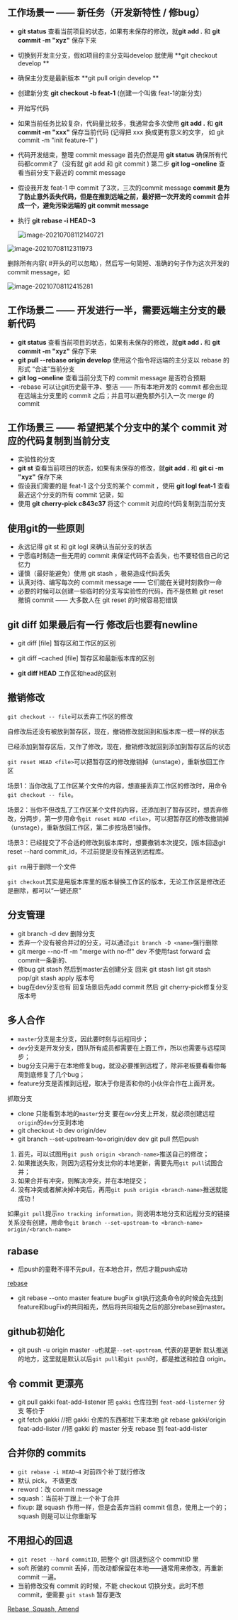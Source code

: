 ## 工作场景一 —— 新任务（开发新特性 / 修bug）

* **git status** 查看当前项目的状态，如果有未保存的修改，就**git add .** 和 **git commit -m "xyz"** 保存下来

* 切换到开发主分支，假如项目的主分支叫develop 就使用 **git checkout develop
  **

* 确保主分支是最新版本 **git pull origin develop
  **

* 创建新分支 **git checkout -b feat-1** (创建一个叫做 feat-1的新分支)

* 开始写代码

* 如果当前任务比较复杂，代码量比较多，我通常会多次使用 **git add .** 和 **git commit -m "xxx"** 保存当前代码 (记得把 xxx 换成更有意义的文字， 如 git commit -m "init feature-1" )

* 代码开发结束，整理 commit message
  首先仍然是用 **git status** 确保所有代码都commit了（没有就 git add 和 git commit )
  第二步 **git log –oneline** 查看当前分支下最近的 commit message

* 假设我开发 feat-1 中 commit 了3次，三次的commit message  **commit 是为了防止意外丢失代码，但是在推到远端之前，最好把一次开发的 commit 合并成一个，避免污染远端的 git commit message**

* 执行 **git rebase -i HEAD~3**

  ![image-20210708112140721](Untitled.assets/image-20210708112140721.png)

![image-20210708112311973](Untitled.assets/image-20210708112311973.png)

删除所有内容( #开头的可以忽略），然后写一句简短、准确的句子作为这次开发的 commit message，如

![image-20210708112415281](Untitled.assets/image-20210708112415281.png)







## 工作场景二 —— 开发进行一半，需要远端主分支的最新代码

* **git status** 查看当前项目的状态，如果有未保存的修改，就**git add .** 和 **git commit -m "xyz"** 保存下来
* **git pull --rebase origin develop** 使用这个指令将远端的主分支以 rebase 的形式 “合进”当前分支
* **git log –oneline** 查看当前分支下的 commit message 是否符合预期
* -rebase 可以让git历史最干净、整洁 —— 所有本地开发的 commit 都会出现在远端主分支里的 commit 之后；并且可以避免额外引入一次 merge 的 commit





## 工作场景三 —— 希望把某个分支中的某个 commit 对应的代码复制到当前分支

* 实验性的分支
* **git st** 查看当前项目的状态，如果有未保存的修改，就**git add .** 和 **git ci -m "xyz"** 保存下来
* 假设我们需要的是 feat-1 这个分支的某个 commit ，使用 **git logl feat-1** 查看最近这个分支的所有 commit 记录，如
* 使用 **git cherry-pick c843c37** 将这个 commit 对应的代码复制到当前分支



## 使用git的一些原则

* 永远记得 git st 和 git logl 来确认当前分支的状态
* 宁愿临时制造一些无用的 commit 来保证代码不会丢失，也不要轻信自己的记忆力
* 谨慎（最好能避免）使用 git stash ，极易造成代码丢失
* 认真对待、编写每次的 commit message —— 它们能在关键时刻救你一命
* 必要的时候可以创建一些临时的分支写实验性的代码，而不是依赖 git reset 撤销 commit —— 大多数人在 git reset 的时候容易犯错误



## git diff 如果最后有一行 修改后也要有newline

* git diff [file] 暂存区和工作区的区别

* git diff –cached [file] 暂存区和最新版本库的区别
* **git diff HEAD** 工作区和head的区别



## 撤销修改

`git checkout -- file`可以丢弃工作区的修改

自修改后还没有被放到暂存区，现在，撤销修改就回到和版本库一模一样的状态

已经添加到暂存区后，又作了修改，现在，撤销修改就回到添加到暂存区后的状态

`git reset HEAD <file>`可以把暂存区的修改撤销掉（unstage），重新放回工作区



场景1：当你改乱了工作区某个文件的内容，想直接丢弃工作区的修改时，用命令`git checkout -- file`。

场景2：当你不但改乱了工作区某个文件的内容，还添加到了暂存区时，想丢弃修改，分两步，第一步用命令`git reset HEAD <file>`，可以把暂存区的修改撤销掉（unstage），重新放回工作区，第二步按场景1操作。

场景3：已经提交了不合适的修改到版本库时，想要撤销本次提交，[版本回退git reset --hard commit_id，不过前提是没有推送到远程库。



`git rm`用于删除一个文件

`git checkout`其实是用版本库里的版本替换工作区的版本，无论工作区是修改还是删除，都可以“一键还原”



## 分支管理

* git branch -d dev 删除分支
* 丢弃一个没有被合并过的分支，可以通过`git branch -D <name>`强行删除
* git merge --no-ff -m "merge with no-ff" dev   不使用fast forward  会commit一条新的、
* 修bug git stash 然后到master去创建分支  回来 git stash list git stash pop/git stash apply  版本号
* bug在dev分支也有  回复场景后先add commit 然后  git cherry-pick修复分支版本号



## 多人合作

* `master`分支是主分支，因此要时刻与远程同步；
* `dev`分支是开发分支，团队所有成员都需要在上面工作，所以也需要与远程同步；
* bug分支只用于在本地修复bug，就没必要推到远程了，除非老板要看看你每周到底修复了几个bug；
* feature分支是否推到远程，取决于你是否和你的小伙伴合作在上面开发。

抓取分支

* clone 	 只能看到本地的`master`分支  要在`dev`分支上开发，就必须创建远程`origin`的`dev`分支到本地
* git checkout -b dev origin/dev
* git branch --set-upstream-to=origin/dev dev   git pull 然后push

1. 首先，可以试图用`git push origin <branch-name>`推送自己的修改；
2. 如果推送失败，则因为远程分支比你的本地更新，需要先用`git pull`试图合并；
3. 如果合并有冲突，则解决冲突，并在本地提交；
4. 没有冲突或者解决掉冲突后，再用`git push origin <branch-name>`推送就能成功！

如果`git pull`提示`no tracking information`，则说明本地分支和远程分支的链接关系没有创建，用命令`git branch --set-upstream-to <branch-name> origin/<branch-name>`



## rabase

* 后push的童鞋不得不先pull，在本地合并，然后才能push成功

[rebase](https://blog.csdn.net/liuxiaoheng1992/article/details/79108233)

* git rebase --onto master feature bugFix git执行这条命令的时候会先找到feature和bugFix的共同祖先，然后将共同祖先之后的部分rebase到master。



## github初始化

* git push -u origin master   `-u`也就是`--set-upstream`, 代表的是更新 默认推送的地方，这里就是默认以后`git pull`和`git push`时，都是推送和拉自 origin。

## 令 commit 更漂亮

* git pull gakki feat-add-listener  把 `gakki` 仓库拉到 `feat-add-listerner` 分支 等价于
* git fetch gakki          //把 gakki 仓库的东西都拉下来本地 git rebase gakki/origin feat-add-lister //把 gakki 的 master 分支 rebase 到 feat-add-lister

## 合并你的 commits

* `git rebase -i HEAD~4` 对前四个补丁就行修改
* 默认 pick， 不做更改
* reword：改 commit message
* squash：当前补丁跟上一个补丁合并
* fixup: 跟 squash 作用一样，但是会丢弃当前 commit 信息，使用上一个的； squash 则是可以让你重新写

## 不用担心的回退

* `git reset --hard commitID`, 把整个 git 回退到这个 commitID 里
* soft  所做的 commit 丢掉，而改动都保留在本地——通常用来修改，再重新 commit 一遍。
* 当前修改没有 commit 的时候，不能 checkout 切换分支。此时不想 commit，便需要 `git stash` 暂存更改



[ Rebase, Squash, Amend](https://thoughtbot.com/blog/git-interactive-rebase-squash-amend-rewriting-history#reword-the-last-commit-message)